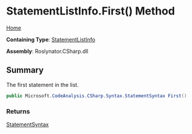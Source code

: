 # StatementListInfo\.First\(\) Method

[Home](../../../../../README.md)

**Containing Type**: [StatementListInfo](../README.md)

**Assembly**: Roslynator\.CSharp\.dll

## Summary

The first statement in the list\.

```csharp
public Microsoft.CodeAnalysis.CSharp.Syntax.StatementSyntax First()
```

### Returns

[StatementSyntax](https://docs.microsoft.com/en-us/dotnet/api/microsoft.codeanalysis.csharp.syntax.statementsyntax)

